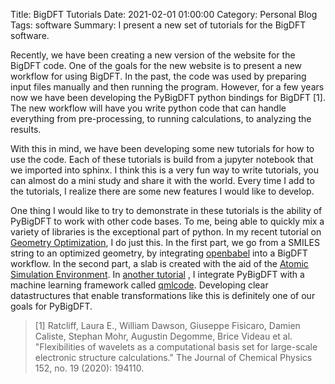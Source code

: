 Title: BigDFT Tutorials
Date: 2021-02-01 01:00:00 
Category: Personal Blog
Tags: software
Summary: I present a new set of tutorials for the BigDFT software.

Recently, we have been creating a new version of the website for the BigDFT
code. One of the goals for the new website is to present a new workflow
for using BigDFT. In the past, the code was used by preparing input files
manually and then running the program. However, for a few years now we
have been developing the PyBigDFT python bindings for BigDFT [1]. The new
workflow will have you write python code that can handle everything from 
pre-processing, to running calculations, to analyzing the results.

With this in mind, we have been developing some new tutorials for how to
use the code. Each of these tutorials is build from a jupyter notebook that
we imported into sphinx. I think this is a very fun way to write tutorials,
you can almost do a mini study and share it with the world. Every time I
add to the tutorials, I realize there are some new features I would like to
develop.

One thing I would like to try to demonstrate in these tutorials is the ability
of PyBigDFT to work with other code bases. To me, being able to quickly mix
a variety of libraries is the exceptional part of python. In my recent
tutorial on 
[Geometry Optimization](https://l_sim.gitlab.io/bigdft-suite/lessons/GeometryOptimization.html),
I do just this. In the first part, we go
from a SMILES string to an optimized geometry, by integrating 
[openbabel](http://openbabel.org/wiki/Main_Page) into
a BigDFT workflow. In the second part, a slab is created with the aid of
the [Atomic Simulation Environment](https://wiki.fysik.dtu.dk/ase/). In 
[another tutorial](https://l_sim.gitlab.io/bigdft-suite/lessons/MachineLearning.html)
, I integrate PyBigDFT with a machine learning framework called
[qmlcode](https://www.qmlcode.org/index.html). Developing clear datastructures
that enable transformations like this is definitely one of our goals for
PyBigDFT.

> [1] Ratcliff, Laura E., William Dawson, Giuseppe Fisicaro, Damien Caliste,
Stephan Mohr, Augustin Degomme, Brice Videau et al. "Flexibilities of wavelets
as a computational basis set for large-scale electronic structure
calculations." The Journal of Chemical Physics 152, no. 19 (2020): 194110.
